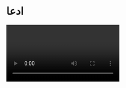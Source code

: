 # ادعا

<video src="./claim.mp4" controls>

# جواب 

در کل کره زمین فقط یک قرآن وجود داره که آغازش با الحد لله رَبَّ العالمین و پایانش با مِنَ الجنَتِ و الناسِ است 
و روایت حفض از عاصم و وَرش از نافع دو قرآن مختلف نیستن بلکه دو روایت از قرائت قرآنه 
در زبان عربی قرائت به صورت تحت اللفظی یعنی خواندن و از نظر واژه شناسی به معنی شیوه خوانشه
و قرائت های مختلف قرآن به معنی تفاوت در اصل قرآن نیست بلکه مربوط به تفاوت در نوع خواندن یا تلفظ کلماته 
همونطور که ما در زبان فارسی با چندین لهجه مثل تهرانی  ، اصفهانی ، یزدی و مشهدی حرف میزنیم و یک جمله یکسان با لهجه های مختلف  گفته میشه در زبان عربی هم به همین شکله لهجه های متفاوتی وجود داره و مردم هر منطقه و قبیله قرآن رو با لهجه خودشون  قرائت میکردن
حالا بیایم باهمدیگه قرآن به روایت وَرش از نافع با قرآنی که به روایت حفض از عاصم است رو باهم برسی کنیم که آیا واقعا به قول ایشون اختلاف دارن یا نه
در سوره حجر آیه 8 به روایت حفص از عاصم میگه 

<img src="./evidence/1.jpg" alt="حجر آیه 8 به روایت حفص از عاصم">

### ما فرشتگان را نمی فرستیم مگر به حق
و در روایت وَرش از نافع میگه :

<img src="./evidence/2.jpg" alt="حجر آیه 8 به روایت وَرش از نافع">

### فرشتگان نازل نمی شوند مگر به حق
که پیام هر دو اینه که نزول فرشته ها تنها زمانیه که وظیفه الاهی دارن نه برای نمایش یا درخواست بیهوده افراد از پیامبر
و از همه مهمتر اینکه نسخه های اولیه قرآن در زمان پیامبر بدون نقطه و اعراب بوده و مسلمانان طبق لحجه ی خودشون تو هر منطقه ای قرآن را میخوندن و در همه لحجه ها مفهوم و پیام آیه ها باهم برابره 
که بعد ها با گسترش اسلام و اسلام آوردن ملت های غیر عرب برای اینکه اونها  در خوندن قرآندچار اشتباه نشن نقطه گذاری و اعراب گذاری شد و اگر باهم بیایمنقطه ها و اعراب هارا از این دو قرائت برداریم و با هم مقایسه کنیم می بینیم که دقیقا فرم نوشتاری اونها باهم یکیه و هیچ اختلاقی در اونها دیده نمیشه

<div class="img-block">
    <img src="./evidence/3.jpg" alt="sss">
    <img src="./evidence/4.jpg" alt="sss">
    <img src="./evidence/5.jpg" alt="sss">
    <img src="./evidence/6.jpg" alt="sss">
</div>

در همه جای دنیا و هر قرآنی با هر قرائتی را که باز کنیم تعداد سوره ها ، تعداد آیه ها و حتی **تعداد کلمات** حتی با هم برابره